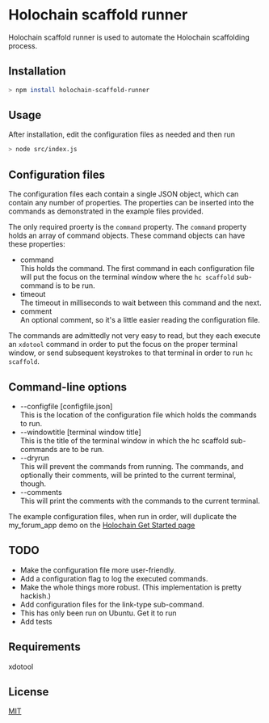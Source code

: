 # Holochain scaffold runner

Holochain scaffold runner is used to automate the Holochain scaffolding process.

## Installation

```bash
> npm install holochain-scaffold-runner
```

## Usage

After installation, edit the configuration files as needed and then run

```bash
> node src/index.js
```

## Configuration files

The configuration files each contain a single JSON object, which can contain any number of properties. The properties can be inserted into the commands as demonstrated in the example files provided.

The only required proerty is the `command` property. The `command` property holds an array of command objects. These command objects can have these properties:

- command  
  This holds the command. The first command in each configuration file will put the focus on the terminal window where the `hc scaffold` sub-command is to be run.
- timeout  
  The timeout in milliseconds to wait between this command and the next.
- comment  
  An optional comment, so it's a little easier reading the configuration file.

The commands are admittedly not very easy to read, but they each execute an `xdotool` command in order to put the focus on the proper terminal window, or send subsequent keystrokes to that terminal in order to run `hc scaffold`.

## Command-line options

- --configfile [configfile.json]  
  This is the location of the configuration file which holds the commands to run.
- --windowtitle [terminal window title]  
  This is the title of the terminal window in which the hc scaffold sub-commands are to be run.
- --dryrun  
  This will prevent the commands from running. The commands, and optionally their comments, will be printed to the current terminal, though.
- --comments  
  This will print the comments with the commands to the current terminal.

The example configuration files, when run in order, will duplicate the my_forum_app demo on the [Holochain Get Started page](https://developer.holochain.org/get-started/)

## TODO

- Make the configuration file more user-friendly.
- Add a configuration flag to log the executed commands.
- Make the whole things more robust. (This implementation is pretty hackish.)
- Add configuration files for the link-type sub-command.
- This has only been run on Ubuntu. Get it to run
- Add tests

## Requirements

xdotool

## License

[MIT](https://choosealicense.com/licenses/mit/)
